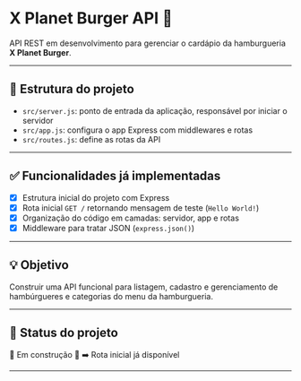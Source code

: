 # X Planet Burger API 🍔

API REST em desenvolvimento para gerenciar o cardápio da hamburgueria **X Planet Burger**.

---

## 📁 Estrutura do projeto

- `src/server.js`: ponto de entrada da aplicação, responsável por iniciar o servidor
- `src/app.js`: configura o app Express com middlewares e rotas
- `src/routes.js`: define as rotas da API

---

## ✅ Funcionalidades já implementadas

- [x] Estrutura inicial do projeto com Express
- [x] Rota inicial `GET /` retornando mensagem de teste (`Hello World!`)
- [x] Organização do código em camadas: servidor, app e rotas
- [x] Middleware para tratar JSON (`express.json()`)

---

## 💡 Objetivo

Construir uma API funcional para listagem, cadastro e gerenciamento de hambúrgueres e categorias do menu da hamburgueria.

---

## 📌 Status do projeto

🚧 Em construção 🚧
➡️ Rota inicial já disponível  


---
